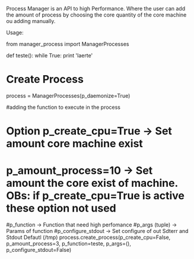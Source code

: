 Process Manager is an API to high Performance.
Where the user can add the amount of process by choosing 
the  core quantity of the core machine ou adding manually.

Usage:

from manager_process import ManagerProcesses


def teste():
    while True:
        print 'laerte'


# Create Process
process = ManagerProcesses(p_daemonize=True)

#adding the function to execute in the process

# Option p_create_cpu=True -> Set amount core machine exist
# p_amount_process=10 -> Set amount the core exist of machine. OBs: if p_create_cpu=True is active these option not used
#p_function -> Function that need high perfomance
#p_args (tuple) -> Params of function
#p_configure_stdout -> Set configure of out Sdterr and Stdout Defautl (/tmp)
process.create_process(p_create_cpu=False, p_amount_process=3,
                  p_function=teste, p_args=(), p_configure_stdout=False)
